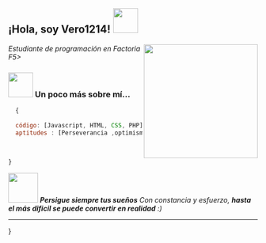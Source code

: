 
<h2> ¡Hola, soy Vero1214! <img src="https://media.giphy.com/media/QXJk9Nsk3YvqwQsPZs/giphy.gif" width="50"></h2>
<img align='right' src="https://media.giphy.com/media/d9RbxjZ8QXesiYoerE/giphy.gif" width="230">
<p><em>Estudiante de programación en Factoria F5>
</em></p>




### <img src="https://media.giphy.com/media/azi3GTPtxWKCQ/giphy.gif" width="50"> Un poco más sobre mí...  

```javascript
  {
  
  código: [Javascript, HTML, CSS, PHP],
  aptitudes : [Perseverancia ,optimismo , capacidad de adaptación y aprendizaje ],
  
  
 
}
```

<img src="https://media.giphy.com/media/LXLgitXHY5J8gotCSL/giphy.gif" width="60"> <em><b>Persigue siempre tus sueños</b> Con constancia y esfuerzo, <b>hasta el más dificil se puede convertir en realidad</b> :)</em>

---





                    
 
}



<!--
**Vero1214/Vero1214** is a ✨ _special_ ✨ repository because its `README.md` (this file) appears on your GitHub profile.

Here are some ideas to get you started:

- 🔭 I’m currently working on ...
- 🌱 I’m currently learning ...
- 👯 I’m looking to collaborate on ...
- 🤔 I’m looking for help with ...
- 💬 Ask me about ...
- 📫 How to reach me: ...
- 😄 Pronouns: ...
- ⚡ Fun fact: ...
-->
